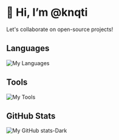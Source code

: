 # 👋 Hi, I’m @knqti
  
Let's collaborate on open-source projects!

## Languages

![My Languages](https://skillicons.dev/icons?i=py,bash,md)

## Tools

![My Tools](https://skillicons.dev/icons?i=git,github,vscode,linux,mint,windows)

## GitHub Stats

![My GitHub stats-Dark](https://github-readme-stats.vercel.app/api?username=knqti&hide_rank=true&hide=stars&show=prs_merged_percentage&theme=cobalt)


<!---
knqti/knqti is a ✨ special ✨ repository because its `README.md` (this file) appears on your GitHub profile.
You can click the Preview link to take a look at your changes.
--->
